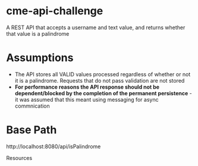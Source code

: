# cme-api-challenge
A REST API that accepts a username and text value, and returns whether that value is a palindrome

# Assumptions

  * The API stores all VALID values processed regardless of whether or not it is a palindrome. Requests that do not pass validation are not stored
  * **For performance reasons the API response should not be dependent/blocked by the completion of the permanent persistence** - it was assumed that this meant using messaging for async commnication



# Base Path
http://localhost:8080/api/isPalindrome

Resources
